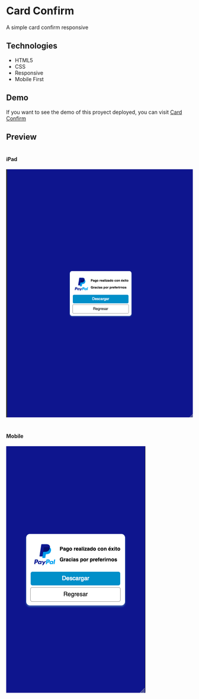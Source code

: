 # Card Confirm
A simple card confirm responsive

## Technologies
- HTML5
- CSS
- Responsive
- Mobile First


## Demo
If you want to see the demo of this proyect deployed, you can visit [Card Confirm](https://idev-simple-searchbar-html-css.netlify.app/)

## Preview
#
#### iPad
![](./ipad.png)
#
#### Mobile
![](./mobile.png)
